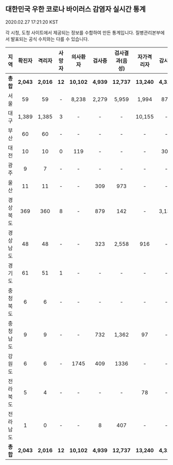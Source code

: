 
## 대한민국 우한 코로나 바이러스 감염자 실시간 통계
2020.02.27 17:21:20 KST

각 시청, 도청 사이트에서 제공되는 정보를 수합하여 만든 통계입니다.
질병관리본부에서 발표되는 공식 수치와는 다를 수 있습니다.


        
|  지역  | 확진자 |  격리자  |  사망자  |  의사환자  |  검사중  |  검사결과(음성)  |  자가격리자  |  감시중  |  감시해제  |  완치  |
|:------:|:------:|:--------:|:--------:|:----------:|:--------:|:----------------:|:------------:|:--------:|:----------:|:--:|
|**총합**|**2,043**|**2,016**|**12**|**10,102**|**4,939**|**12,737**|**13,240**|**4,312**|**2,569**|**15**|
|서울|59|59|-|8,238|2,279|5,959|1,994|874|1,120|-|
|대구|1,389|1,385|3|-|-|-|10,155|-|-|1|
|부산|60|60|-|-|-|-|-|-|-|-|
|대전|10|10|0|119|-|-|-|303|1426|-|
|광주|9|7|-|-|-|-|-|-|-|2|
|울산|11|11|-|-|309|973|-|-|-|-|
|경상북도|369|360|8|-|879|142|-|3,135|22|1|
|경상남도|48|48|-|-|323|2,558|916|-|-|-|
|경기도|61|51|1|-|-|-|-|-|-|9|
|충청북도|6|6|-|-|-|-|-|-|-|-|
|충청남도|9|9|-|-|732|1,362|97|-|-|-|
|강원도|6|6|-|1745|409|1336|-|-|-|-|
|전라북도|5|4|-|-|-|-|78|-|-|1|
|전라남도|1|0|-|-|8|407|-|-|1|1|
|**총합**|**2,043**|**2,016**|**12**|**10,102**|**4,939**|**12,737**|**13,240**|**4,312**|**2,569**|**15**|

        
